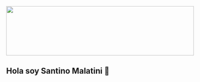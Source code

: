 <img src="https://d1csarkz8obe9u.cloudfront.net/embeddesigns/59e701c0a13c99d9e0d9cc7a6b96e030_embed.png" style="max-width:800px;max-height:133px; height: auto; width: 100%;" alt=""/>

## Hola soy Santino Malatini 👋
